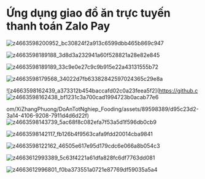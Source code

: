 # Ứng dụng giao đồ ăn trực tuyến thanh toán Zalo Pay
![z4663598200952_bc30824f2a913c6599dbb465b869c947](https://github.com/XiZhangPhuong/DoAnTotNghiep_Fooding/assets/89598389/2294bdd9-39a8-47cd-a6b7-111245e3f0f2)

![z4663598189188_3d8d3a232941a60f528821a28e82e845](https://github.com/XiZhangPhuong/DoAnTotNghiep_Fooding/assets/89598389/e1bb9125-0e81-49b6-82d3-95c4d3b2d274)

![z4663598189189_33c9e0e27c9c9b915e22a43131555b72](https://github.com/XiZhangPhuong/DoAnTotNghiep_Fooding/assets/89598389/d3d91311-961d-458a-a9d9-835a895b9b09)

![z4663598179568_34022d7fb63382842597024365c29e8a](https://github.com/XiZhangPhuong/DoAnTotNghiep_Fooding/assets/89598389/1224f585-5a42-4a27-ad3e-84b17ae1b250)

![z4663598162439_a373312b454baccafd02c0a23feea5f2](https://github.c
![z4663598162438_bf1231c3a700cad1994723b0acab77e6](https://github.com/XiZhangPhuong/DoAnTotNghiep_Fooding/assets/89598389/7b7ed409-3c54-42b9-b642-caae7abab7da)

om/XiZhangPhuong/DoAnTotNghiep_Fooding/assets/89598389/d95c23d2-3a14-4106-9208-7911d4d6d22f)
![z4663598143739_5ac68f8c082efa7f53a5d1f596db0cb9](https://github.com/XiZhangPhuong/DoAnTotNghiep_Fooding/assets/89598389/a7ecfea4-485d-4a5c-bff1-9bbbf2c9f224)

![z4663598142117_fb126b4f9563cafa9fdd20014cba9841](https://github.com/XiZhangPhuong/DoAnTotNghiep_Fooding/assets/89598389/bdab7dd0-90a9-46ff-aa8d-23e85ccbbb86)

![z4663598122162_46505e617e95d179cdc6e066a8b054c3](https://github.com/XiZhangPhuong/DoAnTotNghiep_Fooding/assets/89598389/8ef3841d-b561-4ff1-855c-d0569ac15c6b)

![z4663612993389_5c63f4221a61dfa828fc6df7763dd081](https://github.com/XiZhangPhuong/DoAnTotNghiep_Fooding/assets/89598389/29d2d826-46ac-419f-9520-3a03bcded3e8)

![z4663612996801_f0ba373551a0721e87769df59035a5a4](https://github.com/XiZhangPhuong/DoAnTotNghiep_Fooding/assets/89598389/3eead148-29d3-489b-8f8e-19a3ecec8716)


